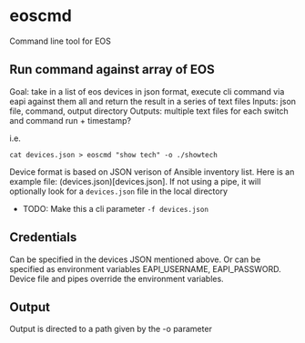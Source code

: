 # eoscmd
Command line tool for EOS

## Run command against array of EOS
Goal: take in a list of eos devices in json format, execute cli command via eapi against them all and return the result in a series of text files
Inputs: json file, command, output directory
Outputs: multiple text files for each switch and command run + timestamp?

i.e.

    cat devices.json > eoscmd "show tech" -o ./showtech


Device format is based on JSON verison of Ansible inventory list.  Here is an example file: (devices.json)[devices.json].  If not using a pipe, it will optionally look for a `devices.json` file in the local directory 
- TODO: Make this a cli parameter `-f devices.json`

## Credentials
Can be specified in the devices JSON mentioned above.  Or can be specified as environment variables EAPI_USERNAME, EAPI_PASSWORD.  Device file and pipes override the environment variables.

## Output
Output is directed to a path given by the -o parameter
